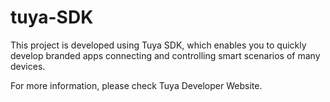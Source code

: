 # tuya-SDK
This project is developed using Tuya SDK, which enables you to quickly develop branded apps connecting and controlling smart scenarios of many devices.


For more information, please check Tuya Developer Website.
